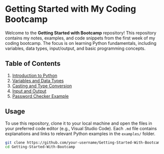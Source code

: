 # Getting Started with My Coding Bootcamp

Welcome to the **Getting Started with Bootcamp** repository! This repository contains my notes, examples, and code snippets from the first week of my coding bootcamp. The focus is on learning Python fundamentals, including variables, data types, input/output, and basic programming concepts.

## Table of Contents

1. [Introduction to Python](01-introduction.md)
2. [Variables and Data Types](02-variables.md)
3. [Casting and Type Conversion](03-casting.md)
4. [Input and Output](04-input-output.md)
5. [Password Checker Example](05-password-checker.md)

## Usage

To use this repository, clone it to your local machine and open the files in your preferred code editor (e.g., Visual Studio Code). Each `.md` file contains explanations and links to relevant Python examples in the `examples/` folder.

```bash
git clone https://github.com/your-username/Getting-Started-With-Bootcamp.git
cd Getting-Started-With-Bootcamp

